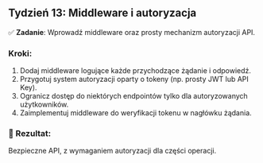 ## Tydzień 13: Middleware i autoryzacja

✅ **Zadanie**: Wprowadź middleware oraz prosty mechanizm autoryzacji API.

### Kroki:

1. Dodaj middleware logujące każde przychodzące żądanie i odpowiedź.
2. Przygotuj system autoryzacji oparty o tokeny (np. prosty JWT lub API Key).
3. Ogranicz dostęp do niektórych endpointów tylko dla autoryzowanych użytkowników.
4. Zaimplementuj middleware do weryfikacji tokenu w nagłówku żądania.

### 🎯 Rezultat:
Bezpieczne API, z wymaganiem autoryzacji dla części operacji.
